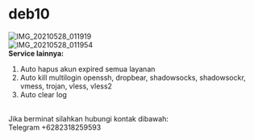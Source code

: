 # deb10
![IMG_20210528_011919](https://user-images.githubusercontent.com/56117745/119877360-24788100-bf53-11eb-9abd-470ebb463c0d.jpg)
<br>
![IMG_20210528_011954](https://user-images.githubusercontent.com/56117745/119877372-27737180-bf53-11eb-83a2-04172f9dbba7.jpg)
<br>
**Service lainnya:**
1. Auto hapus akun expired semua layanan
2. Auto kill multilogin openssh, dropbear, shadowsocks, shadowsockr, vmess, trojan, vless, vless2
3. Auto clear log
<br>
Jika berminat silahkan hubungi kontak dibawah:
<br>
Telegram +6282318259593

